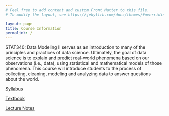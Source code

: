 ```yaml
---
# Feel free to add content and custom Front Matter to this file.
# To modify the layout, see https://jekyllrb.com/docs/themes/#overriding-theme-defaults

layout: page
title: Course Information
permalink: /
---
```


STAT340: Data Modeling II serves as an introduction to many of the principles and practices of data science.
Ultimately, the goal of data science is to explain and predict real-world phenomena based on our observations (i.e., data), using statistical and mathematical models of those phenomena.
This course will introduce students to the process of collecting, cleaning, modeling and analyzing data to answer questions about the world.

<a href="https://kdlevin-uwstat.github.io/STAT340-Fall2021/STAT340_F21_syllabus.pdf">Syllabus</a>

<a href="https://www.statlearning.com">Textbook</a>

<a href="https://kdlevin-uwstat.github.io/STAT340-Fall2021/lectures">Lecture Notes</a>
